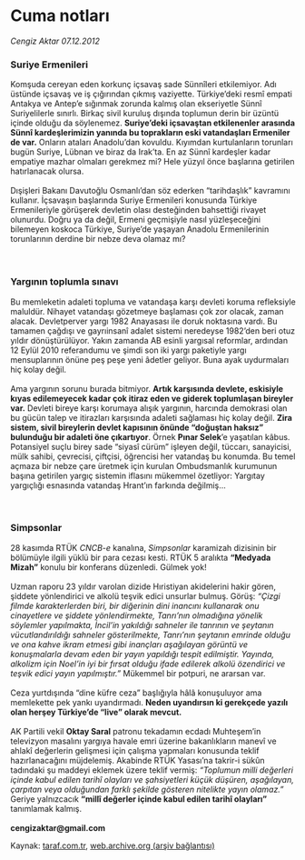 # Cuma notları

*Cengiz Aktar 07.12.2012*

<div class="yazi"><h3>Suriye Ermenileri</h3>
<p>Komşuda cereyan eden korkunç içsavaş sade Sünnîleri etkilemiyor. Adı üstünde içsavaş ve iş çığırından çıkmış vaziyette. Türkiye’deki resmî empati Antakya ve Antep’e sığınmak zorunda kalmış olan ekseriyetle Sünnî Suriyelilerle sınırlı. Birkaç sivil kuruluş dışında toplumun derin bir üzüntü içinde olduğu da söylenemez. <b>Suriye’deki içsavaştan etkilenenler arasında Sünnî kardeşlerimizin yanında bu toprakların eski vatandaşları Ermeniler de var.</b> Onların ataları Anadolu’dan kovuldu. Kıyımdan kurtulanların torunları bugün Suriye, Lübnan ve biraz da Irak’ta. En az Sünnî kardeşler kadar empatiye mazhar olmaları gerekmez mi? Hele yüzyıl önce başlarına getirilen hatırlanacak olursa. <br/><br/>Dışişleri Bakanı Davutoğlu Osmanlı’dan söz ederken “tarihdaşlık” kavramını kullanır. İçsavaşın başlarında Suriye Ermenileri konusunda Türkiye Ermenileriyle görüşerek devletin olası desteğinden bahsettiği rivayet olunurdu. Doğru ya da değil, Ermeni geçmişiyle nasıl yüzleşeceğini bilemeyen koskoca Türkiye, Suriye’de yaşayan Anadolu Ermenilerinin torunlarının derdine bir nebze deva olamaz mı?<br/><br/><br/></p>
<h3>Yargının toplumla sınavı</h3>
<p>Bu memleketin adaleti topluma ve vatandaşa karşı devleti koruma refleksiyle maluldür. Nihayet vatandaşı gözetmeye başlaması çok zor olacak, zaman alacak. Devletperver yargı 1982 Anayasası ile doruk noktasına vardı. Bu tamamen çağdışı ve gayrıinsanî adalet sistemi neredeyse 1982’den beri otuz yıldır dönüştürülüyor. Yakın zamanda AB esinli yargısal reformlar, ardından 12 Eylül 2010 referandumu ve şimdi son iki yargı paketiyle yargı mensuplarının önüne peş peşe yeni âdetler geliyor. Buna ayak uydurmaları hiç kolay değil. <br/><br/>Ama yargının sorunu burada bitmiyor. <b>Artık karşısında devlete, eskisiyle kıyas edilemeyecek kadar çok itiraz eden ve giderek toplumlaşan bireyler var.</b> Devleti bireye karşı korumaya alışık yargının, harcında demokrasi olan bu gücün talep ve itirazları karşısında adaleti sağlaması hiç kolay değil. <b>Zira sistem, sivil bireylerin devlet kapısının önünde “doğuştan haksız” bulunduğu bir adaleti öne çıkartıyor</b>. Örnek <b>Pınar Selek</b>’e yaşatılan kâbus. Potansiyel suçlu birey sade “siyasî cürüm” işleyen değil, tüccarı, sanayicisi, mülk sahibi, çevrecisi, çiftçisi, öğrencisi her vatandaş bu konumda. Bu temel açmaza bir nebze çare üretmek için kurulan Ombudsmanlık kurumunun başına getirilen yargıç sistemin iflasını mükemmel özetliyor: Yargıtay yargıçlığı esnasında vatandaş Hrant’ın farkında değilmiş...<br/><br/><br/></p>
<h3>Simpsonlar</h3>
<p>28 kasımda RTÜK <i>CNCB-e</i> kanalına, <i>Simpsonlar</i> karamizah dizisinin bir bölümüyle ilgili yüklü bir para cezası kesti. RTÜK 5 aralıkta <b>“Medyada Mizah”</b> konulu bir konferans düzenledi. Gülmek yok! <br/><br/>Uzman raporu 23 yıldır varolan dizide Hıristiyan akidelerini hakir gören, şiddete yönlendirici ve alkolü teşvik edici unsurlar bulmuş. Görüş: <i>“Çizgi filmde karakterlerden biri, bir diğerinin dini inancını kullanarak onu cinayetlere ve şiddete yönlendirmekte, Tanrı’nın olmadığına yönelik söylemler yapılmakta, İncil’in yakıldığı sahneler ile tanrının ve şeytanın vücutlandırıldığı sahneler gösterilmekte, Tanrı’nın şeytanın emrinde olduğu ve ona kahve ikram etmesi gibi inançları aşağılayan görüntü ve konuşmalarla devam eden bir yayın yapıldığı tespit edilmiştir. Yayında, alkolizm için Noel’in iyi bir fırsat olduğu ifade edilerek alkolü özendirici ve teşvik edici yayın yapılmıştır.”</i> Mükemmel bir potpuri, ne ararsan var. <br/><br/>Ceza yurtdışında “dine küfre ceza” başlığıyla hâlâ konuşuluyor ama memlekette pek yankı uyandırmadı. <b>Neden uyandırsın ki gerekçede yazılı olan herşey Türkiye’de “live” olarak mevcut. </b><br/><br/>AK Partili vekil <b>Oktay Saral</b> patronu tekadamın ecdadı Muhteşem’in televizyon masalını yargıya havale emri üzerine bakanlıkların manevî ve ahlakî değerlerin gelişmesi için çalışma yapmaları konusunda teklif hazırlanacağını müjdelemiş. Akabinde RTÜK Yasası’na takrir-i sükûn tadındaki şu maddeyi eklemek üzere teklif vermiş: <i>“Toplumun milli değerleri içinde kabul edilen tarihî olayları ve şahsiyetleri küçük düşüren, aşağılayan, çarpıtan veya olduğundan farklı şekilde gösteren nitelikte yayın olamaz.”</i> Geriye yalnızcacık <b>“millî değerler içinde kabul edilen tarihî olayları”</b> tanımlamak kalmış. <b><br/><br/>cengizaktar@gmail.com</b>  </p>
</div>

Kaynak: [taraf.com.tr](http://www.taraf.com.tr:80/cengiz-aktar/makale-cuma-notlari-7.htm), [web.archive.org (arşiv bağlantısı)](http://web.archive.org/web/20121208170212/http://www.taraf.com.tr:80/cengiz-aktar/makale-cuma-notlari-7.htm)

